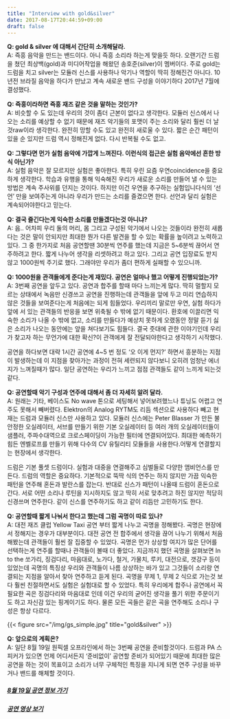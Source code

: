 ```yaml
---
title: "Interview with gold&silver"
date: 2017-08-17T20:44:59+09:00
draft: false
---
```


**Q: gold & silver 에 대해서 간단히 소개해달라.**  
A: 즉흥 음악을 만드는 밴드이다. 아니 즉흥 소리라 하는게 맞을듯 하다. 오랜기간 드럼을 쳤던 최상백(gold)과 미디어작업을 해왔던 송호준(silver)이 멤버이다. 주로 gold는 드럼을 치고 silver는 모듈러 신스를 사용하나 악기나 역할이 딱히 정해진건 아니다. 10년전 브라질 음악을 하다가 만났고 계속 새로운 밴드 구성을 이야기하다 2017년 7월에 결성했다.

**Q: 즉흥이라하면 즉흥 재즈 같은 것을 말하는 것인가?**  
A: 비슷할 수 도 있는데 우리의 것이 좀더 근본이 없다고 생각한다. 모듈러 신스에서 나오는 소리를 예상할 수 없기 때문에 재즈 악기들의 포맷이 주는 소리와 달리 훨씬 더 날것raw이라 생각한다. 완전히 망할 수도 있고 완전히 새로울 수 있다. 짧은 순간 패턴이 있을 순 있지만 드럼 역시 정해진게 없다. 다시 반복될 수도 없고.

**Q: 그렇다면 먼가 실험 음악에 가깝게 느껴진다. 이런식의 접근은 실험 음악에선 흔한 방식 아닌가?**  
A: 실험 음악은 잘 모르지만 실험은 좋아한다. 특히 우린 요즘 우연coincidence을 중요하게 생각한다. 학습과 유행을 통해 익숙해진 우리가 새로운 소리를 만들어 낼 수 있는 방법은 계속 주사위를 던지는 것이다. 하지만 이건 우연을 추구하는 실험입니다식의 ‘선언’ 만을 보여주는게 아니라 우리가 만드는 소리를 즐겼으면 한다. 선언과 달리 실험은 계속되어야한다고 믿는다.

**Q: 결국 즐긴다는게 익숙한 소리를 만들겠다는것 아니냐?**  
A: 음.. 어차피 우리 둘의 머리, 몸 그리고 구성된 악기에서 나오는 것들이라 완전히 새롭다는 것은 말이 안되지만 최대한 뭔가 다른 발견을 할 수 있는 확률을 높이려고 노력하고 있다. 그 중 한가지로 처음 공연할땐 30분씩 연주를 했는데 지금은 5~6분씩 끊어서 연주하려고 한다. 짧게 나누어 생각을 리셋하려고 하고 있다. 그리고 공연 입장료도 받지 않고 1000원씩 주기로 했다. 그래야만 우리가 좀더 편하게 실패할 수 있으니까.

**Q: 1000원을 관객들에게 준다는게 재밌다. 공연은 얼마나 했고 어떻게 진행되었는가?**  
A: 3번째 공연을 앞두고 있다. 공연과 합주를 할때 마다 느끼는게 많다. 딱히 멀할지 모르는 상태에서 녹음만 신경쓰고 공연을 진행하는데 관객들을 앞에 두고 미리 연습하지 않은 것들을 보여준다는게 처음에는 되게 힘들었다. 우리끼리 말로만 우연, 실험 하다가 앞에 서 있는 관객들의 반응을 보면 위축될 수 밖에 없기 때문이다. 환호에 이끌리면 익숙한 소리가 나올 수 밖에 없고, 소리를 만들다가 예상치 못하게 오랬동안 정말 듣기 싫은 소리가 나오는 동안에는 앞을 쳐다보기도 힘들다. 결국 줏대에 관한 이야기인데 우리가 찾고자 하는 무언가에 대한 확신?이 관객에게 잘 전달되야한다고 생각하기 시작했다.

공연을 하다보면 대략 1시간 공연에 4~5 번 정도 ‘오 이게 먼지?’ 하면서 흥분하는 지점이 발생하는데  이 지점을 찾아가는 과정이 전혀 세련되지 않다보니 오히려 엄청난 에너지가 느껴질때가 많다. 일단 공연하는 우리가 느끼고 점점 관객들도 같이 느끼게 되는것 같다.

**Q: 공연할때 악기 구성과 연주에 대해서 좀 더 자세히 알려 달라.**  
A: 원래는 기타, 베이스도 No wave 톤으로 세팅해서 넣어보려했느나 튜닝도 어렵고 연주도 못해서 빼버렸다. Elektron의 Analog RYTM도 리듬 섹션으로 사용하다 빼고 현재는 드럼과 모듈러 신스만 사용하고 있다. 모듈러 신스에는 Peter Blasser 가 만든 불안정한 오실레이터, 서브를 만들기 위한 기본 오실레이터 등 여러 개의 오실레이터들이 샘플러, 주파수대역으로 크로스페이딩이 가능한 필터에 연결되어있다. 최대한 예측하기 힘든 엔벨로프를 만들기 위해 다수의 CV 유틸리티 모듈들을 사용한다.어떻게 연결할지는 현장에서 생각한다.

드럼은 기본 풀셋 드럼이다. 실험과 대중을 연결해주고 심벌들로 다양한 앰비언스를 만든다. 드럼의 역할은 중요하다. 기본적으로 뚝딱 식의 연주는 하지 않지만 가끔 익숙한 패턴을 연주해 혼돈과 발란스를 잡는다. 반대로 신스가 패턴이 나올때 드럼이 혼돈으로 간다. 서로 어떤 소리나 루틴을 지시하지도 않고 딱히 서로 맞추려고 하진 않지만 적당히 신경쓰며 연주한다. 같이 신스를 연주하기도 하고 같이 리듬만 고민하기도 한다.

**Q: 공연할때 짧게 나눠서 한다고 했는데 그럼 곡명이 따로 있나?**  
A: 대전 재즈 클럽 Yellow Taxi 공연 부터 짧게 나누고 곡명을 정해봤다. 곡명은 현장에서 정해지는 경우가 대부분이다. 대전 공연 전 합주에서 생각을 끊어 나누기 위해서 처음해봤는데 관객들이 훨씬 잘 집중할 수 있었다. 곡명은 먼가 상상할 여지가 많은 단어를 선택하는게 연주를 할때나 관객들이 볼때 더 좋았다. 지금까지 했던 곡명을 살펴보면 In to the 쏘가리, 징검다리, 마음대로, 노가다, 철거, 가물치, 루키, 대전으로, 갯강구 등이 있었는데 곡명의 특징상 우리와 관객들이 나름 상상하는 바가 있고 그것들이 소리랑 연결되는 지점을 알아서 찾아 연주하고 듣게 된다. 곡명을 무제 1, 무제 2 식으로 가는것 보다 훨씬 친절하면서도 실험은 실험대로 할 수 있었다. 특히 우리에게 합주나 공연에서 꼭 필요한 곡은 징검다리와 마음대로 인데 이건 우리의 굳어진 생각을 풀기 위한 주문이기도 하고 자신감 있는 핑계이기도 하다. 물론 모든 곡들은 같은 곡을 연주해도 소리나 구성은 항상 다르다.

{{< figure src="/img/gs_simple.jpg" title="gold&silver" >}}

**Q: 앞으로의 계획은?**  
A:  일단 8월 19일 원픽셀 오프라인에서 하는 3번째 공연을 준비할것이다. 드럼과 PA 스피커가 있으면 언제 어디서든지 ‘준비없이’ 공연할 준비가 되어있기 때문에 최대한 많은 공연을 하는 것이 목표이고 소리가 너무 구체적인 특징을 지니게 되면 연주 구성을 바꾸거나 밴드를 해체할 것이다.

##### [8월 19일 공연 정보 가기](https://www.facebook.com/goldsilverband/posts/157171551505758)

##### [공연 영상 보기](https://www.facebook.com/joohaeng/videos/10214831311405093/)  

